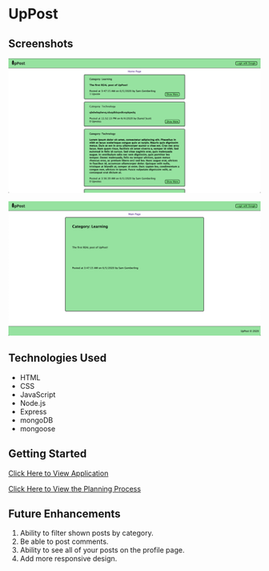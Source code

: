 # UpPost

## Screenshots

![Posts Page](public/images/posts.png)

![Show Page](public/images/show.png)

## Technologies Used

- HTML
- CSS
- JavaScript
- Node.js
- Express
- mongoDB
- mongoose

## Getting Started

[Click Here to View Application](https://uppost.herokuapp.com)

[Click Here to View the Planning Process](https://trello.com/b/7DLnOCSX/uppost)

## Future Enhancements

1. Ability to filter shown posts by category.
2. Be able to post comments.
3. Ability to see all of your posts on the profile page.
4. Add more responsive design.